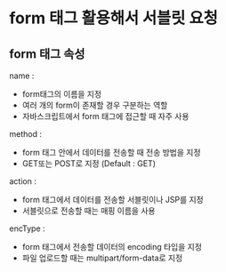 # form 태그 활용해서 서블릿 요청

## form 태그 속성
name :      
- form태그의 이름을 지정
- 여러 개의 form이 존재할 경우 구분하는 역할
- 자바스크립트에서 form 태그에 접근할 때 자주 사용

method :      
- form 태그 안에서 데이터를 전송할 때 전송 방법을 지정
- GET또는 POST로 지정 (Default : GET)

action :        
- form 태그에서 데이터를 전송할 서블릿이나 JSP를 지정
- 서블릿으로 전송할 때는 매핑 이름을 사용

encType :        
- form 태그에서 전송할 데이터의 encoding 타입을 지정
- 파일 업로드할 때는 multipart/form-data로 지정
